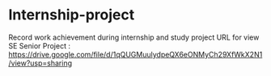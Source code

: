 # Internship-project
Record work achievement during internship and study project
URL for view SE Senior Project : https://drive.google.com/file/d/1qQUGMuulydpeQX6eONMyCh29XfWkX2N1/view?usp=sharing
